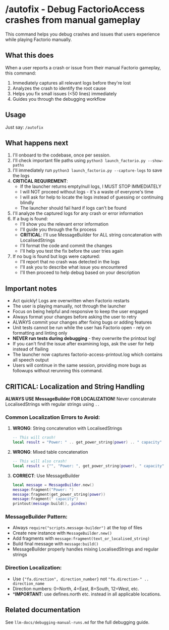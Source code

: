 # /autofix - Debug FactorioAccess crashes from manual gameplay

This command helps you debug crashes and issues that users experience while playing Factorio manually.

## What this does

When a user reports a crash or issue from their manual Factorio gameplay, this command:
1. Immediately captures all relevant logs before they're lost
2. Analyzes the crash to identify the root cause  
3. Helps you fix small issues (<50 lines) immediately
4. Guides you through the debugging workflow

## Usage

Just say: `/autofix`

## What happens next

1. I'll onboard to the codebase, once per session.
2. I'll check important file paths using `python3 launch_factorio.py --show-paths`
3. I'll immediately run `python3 launch_factorio.py --capture-logs` to save the logs
4. **CRITICAL REQUIREMENT**: 
   - If the launcher returns empty/null logs, I MUST STOP IMMEDIATELY
   - I will NOT proceed without logs - it's a waste of everyone's time
   - I will ask for help to locate the logs instead of guessing or continuing blindly
   - The launcher should fail hard if logs can't be found
5. I'll analyze the captured logs for any crash or error information
6. If a bug is found:
   - I'll show you the relevant error information
   - I'll guide you through the fix process
   - **CRITICAL**: I'll use MessageBuilder for ALL string concatenation with LocalisedStrings
   - I'll format the code and commit the changes
   - I'll help you test the fix before the user tries again
7. If no bug is found but logs were captured:
   - I'll report that no crash was detected in the logs
   - I'll ask you to describe what issue you encountered
   - I'll then proceed to help debug based on your description

## Important notes

- Act quickly! Logs are overwritten when Factorio restarts
- The user is playing manually, not through the launcher
- Focus on being helpful and responsive to keep the user engaged
- Always format your changes before asking the user to retry
- ALWAYS commit your changes after fixing bugs or adding features
- Unit tests cannot be run while the user has Factorio open - rely on formatting and linting only
- **NEVER run tests during debugging** - they overwrite the printout log!
- If you can't find the issue after examining logs, ask the user for help instead of flailing
- The launcher now captures factorio-access-printout.log which contains all speech output
- Users will continue in the same session, providing more bugs as followups without rerunning this command.

## CRITICAL: Localization and String Handling

**ALWAYS USE MessageBuilder FOR LOCALIZATION!** Never concatenate LocalisedStrings with regular strings using `..`

### Common Localization Errors to Avoid:

1. **WRONG**: String concatenation with LocalisedStrings
   ```lua
   -- This will crash!
   local result = "Power: " .. get_power_string(power) .. " capacity"
   ```

2. **WRONG**: Mixed table concatenation
   ```lua
   -- This will also crash!
   local result = {"", "Power: ", get_power_string(power), " capacity"}
   ```

3. **CORRECT**: Use MessageBuilder
   ```lua
   local message = MessageBuilder.new()
   message:fragment("Power: ")
   message:fragment(get_power_string(power))
   message:fragment(" capacity")
   printout(message:build(), pindex)
   ```

### MessageBuilder Pattern:
- Always `require("scripts.message-builder")` at the top of files
- Create new instance with `MessageBuilder.new()`
- Add fragments with `message:fragment(text_or_localised_string)`
- Build final message with `message:build()`
- MessageBuilder properly handles mixing LocalisedStrings and regular strings

### Direction Localization:
- Use `{"fa.direction", direction_number}` not `"fa.direction-" .. direction_name`
- Direction numbers: 0=North, 4=East, 8=South, 12=West, etc.
- ***IMPORTANT**: use defines.north etc. instead in all applicable locations.

## Related documentation

See `llm-docs/debugging-manual-runs.md` for the full debugging guide.